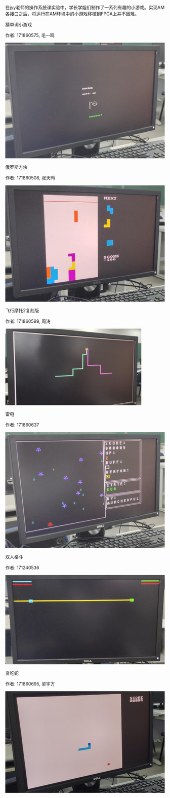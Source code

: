 在jyy老师的操作系统课实验中，学长学姐们制作了一系列有趣的小游戏。实现AM各接口之后，将运行在AM环境中的小游戏移植到FPGA上并不困难。

猜单词小游戏

作者: 171860575, 毛一鸣

<img src="../../img/29.png" alt="img" style="zoom:55%;" />

俄罗斯方块

作者: 171860508, 张天昀

<img src="../../img/30.png" alt="img" style="zoom:55%;" />

飞行摩托2复刻版

作者: 171860599, 周涛

<img src="../../img/31.png" alt="img" style="zoom:42%;" />

雷电

作者: 171860637

<img src="../../img/32.png" alt="img" style="zoom:50%;" />

双人格斗

作者: 171240536

<img src="../../img/33.png" alt="img" style="zoom:54%;" />

贪吃蛇

作者: 171860695, 梁宇方

<img src="../../img/34.png" alt="img" style="zoom:58%;" />